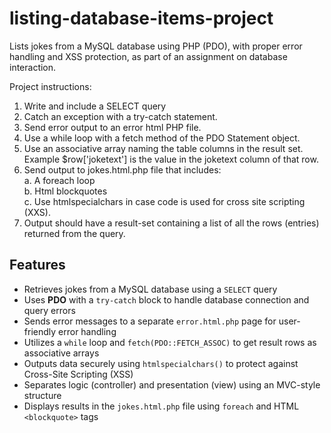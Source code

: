 # listing-database-items-project
Lists jokes from a MySQL database using PHP (PDO), with proper error handling and XSS protection, as part of an assignment on database interaction.

Project instructions:
1. Write and include a SELECT query
2. Catch an exception with a try-catch statement.
3. Send error output to an error html PHP file.  
4. Use a while loop with a fetch method of the PDO Statement object.  
5. Use an associative array naming the table columns in the result set. Example $row['joketext'] is the value in the joketext column of that row.  
6. Send output to jokes.html.php file that includes:  
  a. A foreach loop  
  b. Html blockquotes  
  c. Use htmlspecialchars in case code is used for cross site scripting (XXS).  
7. Output should have a result-set containing a list of all the rows (entries) returned from the query.

## Features

- Retrieves jokes from a MySQL database using a `SELECT` query
- Uses **PDO** with a `try-catch` block to handle database connection and query errors
- Sends error messages to a separate `error.html.php` page for user-friendly error handling
- Utilizes a `while` loop and `fetch(PDO::FETCH_ASSOC)` to get result rows as associative arrays
- Outputs data securely using `htmlspecialchars()` to protect against Cross-Site Scripting (XSS)
- Separates logic (controller) and presentation (view) using an MVC-style structure
- Displays results in the `jokes.html.php` file using `foreach` and HTML `<blockquote>` tags
